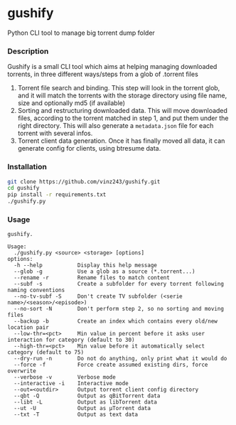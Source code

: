 # gushify
Python CLI tool to manage big torrent dump folder


### Description

Gushify is a small CLI tool which aims at helping managing downloaded torrents,
in three different ways/steps from a glob of .torrent files

1. Torrent file search and binding. This step will look in the torrent glob,
and it will match the torrents with the storage directory using file name,
size and optionally md5 (if available)
2. Sorting and restructuring downloaded data. This will move downloaded files,
according to the torrent matched in step 1, and put them under the right directory.
This will also generate a `metadata.json` file for each torrent with several infos.
3. Torrent client data generation. Once it has finally moved all data, it can
generate config for clients, using btresume data.

### Installation

```sh
git clone https://github.com/vinz243/gushify.git
cd gushify
pip install -r requirements.txt
./gushify.py
```

### Usage

```
gushify.

Usage:
  ./gushify.py <source> <storage> [options]
options:
  -h --help           Display this help message
  --glob -g           Use a glob as a source (*.torrent...)
  --rename -r         Rename files to match content
  --subf -s           Create a subfolder for every torrent following naming conventions
  --no-tv-subf -S     Don't create TV subfolder (<serie name>/<season>/<episode>)
  --no-sort -N        Don't perform step 2, so no sorting and moving files
  --backup -b         Create an index which contains every old/new location pair
  --low-thr=<pct>     Min value in percent before it asks user interaction for category (default to 30)
  --high-thr=<pct>    Min value before it automatically select category (default to 75)
  --dry-run -n        Do not do anything, only print what it would do
  --force -f          Force create assumed existing dirs, force overwrite
  --verbose -v        Verbose mode
  --interactive -i    Interactive mode
  --out=<outdir>      Output torrent client config directory
  --qbt -Q            Output as qBitTorrent data
  --libt -L           Output as libTorrent data
  --ut -U             Output as µTorrent data
  --txt -T            Output as text data
```
